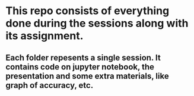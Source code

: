 # This repo consists of everything done during the sessions along with its assignment.
## Each folder repesents a single session. It contains code on jupyter notebook, the presentation and some extra materials, like graph of accuracy, etc. 


